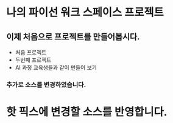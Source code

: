 # 나의 파이선 워크 스페이스 프로젝트

## 이제 처음으로 프로젝트를 만들어봅시다.
* 처음 프로젝트
* 두번째 프로젝트
* AI 과정 교육생들과 같이 만들어 보기

### 추가로 소스를 변경하였습니다.

# 핫 픽스에 변경할 소스를 반영합니다.